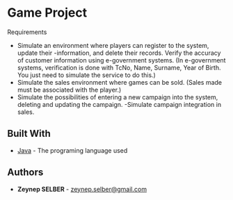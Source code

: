 
# Game Project
Requirements
- Simulate an environment where players can register to the system, update their -information, and delete their records.
Verify the accuracy of customer information using e-government systems.
(In e-government systems, verification is done with TcNo, Name, Surname, Year of Birth. You just need to simulate the service to do this.)
- Simulate the sales environment where games can be sold.
(Sales made must be associated with the player.)
- Simulate the possibilities of entering a new campaign into the system, deleting and updating the campaign.
 -Simulate campaign integration in sales.

## Built With
-   [Java](https://www.oracle.com/java/technologies/)  - The programing language used

## Authors
 - **Zeynep SELBER**  - zeynep.selber@gmail.com
